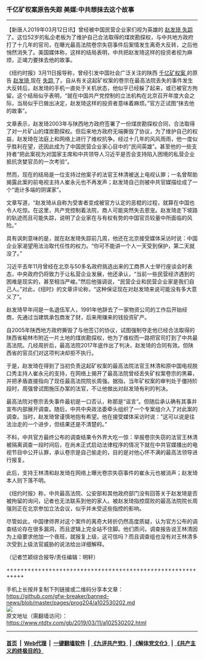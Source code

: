 ### 千亿矿权案原告失踪 美媒:中共想抹去这个故事
------------------------

<div class="post_content" itemprop="articleBody">
 <p>
  【新唐人2019年03月12日讯】曾经被中国民营企业家们视为英雄的
  <a href="https://www.ntdtv.com/gb/赵发琦.htm">
   赵发琦
  </a>
  <a href="https://www.ntdtv.com/gb/失踪.htm">
   失踪
  </a>
  了。这位52岁的私企老板为了维护自己合法取得的煤炭勘探权，与中共地方政府打了十几年的官司，在曝光最高法院卷宗失窃事件后案情发生离奇大反转，之后他悄然消失了。美国媒体称，这样的结局表明，中共把赵发琦这样的投资者视为麻烦，正竭力要抹去他的故事。
 </p>
 <p>
  《纽约时报》3月11日报导称，曾经引发中国社会广泛关注的陕西
  <a href="https://www.ntdtv.com/gb/406522.htm">
   千亿矿权案
  </a>
  的原告
  <a href="https://www.ntdtv.com/gb/赵发琦.htm">
   赵发琦
  </a>
  现在
  <a href="https://www.ntdtv.com/gb/失踪.htm">
   失踪
  </a>
  了。自从有关这起矿权案的卷宗在最高法院丢失的事件发生大反转后，赵发琦的手机一直处于关机状态，他似乎已经躲了起来，或已被官方拘留。这个结局似乎表明，“就在中国共产党控制的立法机构在北京召开年度大会之际，当局似乎已做出决定，赵发琦这样的投资者意味着麻烦。”官方正试图“抹去他的故事”。
 </p>
 <p>
  文章表示，赵发琦2003年与陕西地方政府签署了一份煤炭勘探权合同，合法取得了对一片矿山的煤炭勘探权。但后来地方政府无端撕毁了协议，为了维护自己的权益，赵发琦在法庭上和网络上进行了维权抗争。经过十几年的风风雨雨，他一度似乎胜利在望，还因此成为了中国民营企业家心目中的“民间英雄”。甚至他的一些支持者“把此案视为对国家主席和中共领导人习近平是否会支持陷入困境的私营企业抵抗贪婪官员的一次考验”。
 </p>
 <p>
  然而，现在的结局是一位支持过他案子的法官王林清被送上电视认罪；一名曾帮助揭露此案的前电视主持人崔永元也不再发声；赵发琦自己则被中共官媒描绘成了一个“诡计多端的阴谋家”。
 </p>
 <p>
  文章写道，“赵发琦从自称为受害者变成被官方认定的恶棍的过程，就算在中国也令人吃惊。在这里，共产党控制着法院，商人可能突然失去恩宠。赵发琦走下坡路的轨迹而且可能失踪，说明了企业家在与有权有势的中国官员较量中所面临的风险。”
 </p>
 <p>
  具有讽刺意味的是，就在赵发琦失踪前几周，他还在北京接受媒体采访时说：中国企业家渴望用法治取代任性的权力。“你可不能讲一个人一天受到保护，第二天就没了。”
 </p>
 <p>
  习近平去年11月曾经在北京与50多名政府挑选出来的工商界人士举行座谈会时表态，中央政府仍将致力于让私营企业发展，他还承认，“当前一些民营经济遇到的困难是现实的，甚至相当严峻。”然后他强调说，“民营企业和民营企业家是我们自己人。”对此，《纽时》的文章评论称，“这种保证现在对赵发琦来说可能没有多大意义了”。
 </p>
 <p>
  赵发琦早年间是一名退伍军人，1991年他辞去了一家物资公司的工作后开始经商，先通过当建筑承包商发了财，后来用赚来的钱投资矿产。
 </p>
 <p>
  自2005年陕西地方政府撕毁了与他签订的协议，试图强制夺走他已经合法取得的陕西省榆林市附近一片土地的煤炭勘探权，他为了维权而一路把官司打到了中共最高法院。几经周折后，最高法院2017年底作出了判决，赵发琦的合同有效。但陕西省的官员们对这项判决却拒不执行。
 </p>
 <p>
  于是，赵发琦在得到了当初负责这起矿权案的最高法院法官王林清和原中国电视脱口秀主持人崔永元的支持，在网络上揭开了最高法院曾经丢失矿权案卷宗的黑幕，并把矛盾直接指向了现任最高法院院长周强。据指，当年矿权案的审判处于僵持阶段时，周强曾试图施压办案的法官，不让他做出对赵发琦有利的判决。
 </p>
 <p>
  最高法院对卷宗丢失事件最初是一口否认，称那是“谣言”。但随后承认确有其事并宣布内部展开调查。随后，中共中央政法委牵头组织了一个专案组介入了对此案的调查。当时，赵发琦曾谨慎地抱有希望。他在接受媒体采访时说：“这可以说是往法治走的一个进步，但结果还是不清楚的。”
 </p>
 <p>
  不料，中共官方最终公布的调查结果令外界大吃一惊：举报卷宗失窃的法官王林清被隔离调查一段时间后，在尚未正式启动法律程序的情况下就在中共官媒播出的电视节目中公开认罪，承认卷宗是自己偷走的，目的是对他心怀不满的最高法领导进行报复。
 </p>
 <p>
  此后，支持王林清和赵发琦在网络上曝光卷宗失窃事件的崔永元也被消声；赵发琦本人则下落不明。
 </p>
 <p>
  《纽约时报》称，中共最高法院、公安部和其他政府部门没有回答关于赵发琦是否被拘留的询问，记者也无法联系到他的家人。被赵发琦指控腐败的最高法院院长周强则正在北京参加立法会议，似乎并未受这些指控的影响。
 </p>
 <p>
  尽管如此，中国律师界对这个案件的离奇大转折仍然高度质疑，认为官方公布的调查结论存在很多漏洞，而且逻辑上完全站不住脚。他们质问，调查报告说王林清因为上级要求他加一个夜班，就报复上级，这可信吗？而且调查组也没有对王林清多次受到上级法官威胁的说法给出详细解释。
 </p>
 <p>
  （记者竺颖综合报导/责任编辑：明轩）
 </p>
 <div class="single_ad">
 </div>
</div>

+++++++++++++++++++++++++++++++++++++++++++++++++++++++++++<br/><br/>
手机上长按并复制下列链接或二维码分享本文章：<br/>
https://github.com/gfw-breaker/banned-news/blob/master/pages/prog204/a102530202.md <br/>
<a href='https://github.com/gfw-breaker/banned-news/blob/master/pages/prog204/a102530202.md'><img src='https://github.com/gfw-breaker/banned-news/blob/master/pages/prog204/a102530202.md.png'/></a> <br/>
原文地址（需翻墙访问）：https://www.ntdtv.com/gb/2019/03/11/a102530202.html


------------------------
#### [首页](https://github.com/gfw-breaker/banned-news/blob/master/README.md) &nbsp;|&nbsp; [Web代理](https://github.com/labour-camp/helloworld) &nbsp;|&nbsp; [一键翻墙软件](https://github.com/gfw-breaker/nogfw/blob/master/README.md) &nbsp;| [《九评共产党》](https://github.com/gfw-breaker/9ping.md/blob/master/README.md#九评之一评共产党是什么) | [《解体党文化》](https://github.com/gfw-breaker/jtdwh.md/blob/master/README.md) | [《共产主义的终极目的》](https://github.com/gfw-breaker/gczydzjmd.md/blob/master/README.md)

